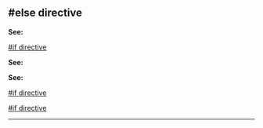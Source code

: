 

 #else directive
-----------------




**See:** 


[#if directive](#/DM/preprocessor/if) 



**See:** 

**See:**

[#if directive](#/DM/preprocessor/if) 

[#if directive](#/DM/preprocessor/if)


---


